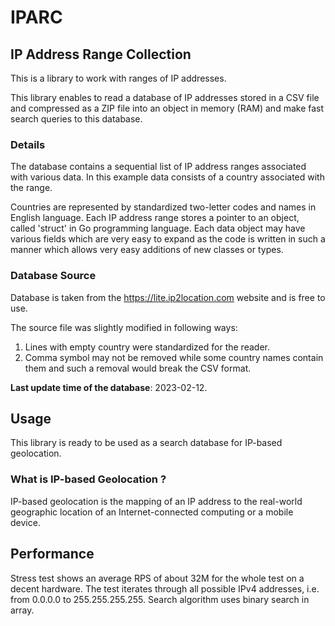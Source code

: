 # IPARC

## IP Address Range Collection 

This is a library to work with ranges of IP addresses.

This library enables to read a database of IP addresses stored in a CSV file 
and compressed as a ZIP file into an object in memory (RAM) and make fast 
search queries to this database. 

### Details

The database contains a sequential list of IP address ranges associated with 
various data. In this example data consists of a country associated with the 
range. 

Countries are represented by standardized two-letter codes and names in English 
language. Each IP address range stores a pointer to an object, called 'struct' 
in Go programming language. Each data object may have various fields which are 
very easy to expand as the code is written in such a manner which allows very 
easy additions of new classes or types. 

### Database Source

Database is taken from the https://lite.ip2location.com website and is free to 
use.

The source file was slightly modified in following ways:  
1. Lines with empty country were standardized for the reader.
2. Comma symbol may not be removed while some country names contain them and 
   such a removal would break the CSV format. 

**Last update time of the database**: 2023-02-12.

## Usage

This library is ready to be used as a search database for IP-based geolocation.

### What is IP-based Geolocation ?

IP-based geolocation is the mapping of an IP address to the real-world 
geographic location of an Internet-connected computing or a mobile device.

## Performance

Stress test shows an average RPS of about 32M for the whole test on a decent
hardware. The test iterates through all possible IPv4 addresses, i.e. from
0.0.0.0 to 255.255.255.255. Search algorithm uses binary search in array.
